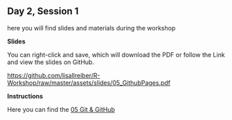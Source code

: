 ## Day 2, Session 1

here you will find slides and materials during the workshop

**Slides**

You can right-click and save, which will download the PDF or follow the Link and view the slides on GitHub.

<https://github.com/lisallreiber/R-Workshop/raw/master/assets/slides/05_GithubPages.pdf>

**Instructions**

Here you can find the [05 Git & GitHub](https://github.com/lisallreiber/R-Workshop/blob/master/05_github/05_instructions.html)  